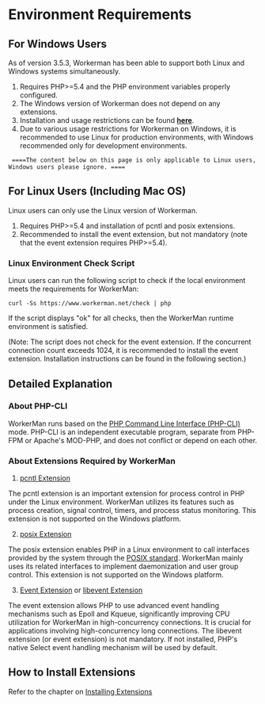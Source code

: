 # Environment Requirements

## For Windows Users
As of version 3.5.3, Workerman has been able to support both Linux and Windows systems simultaneously.

1. Requires PHP>=5.4 and the PHP environment variables properly configured.
2. The Windows version of Workerman does not depend on any extensions.
3. Installation and usage restrictions can be found [**here**](https://www.workerman.net/windows).
4. Due to various usage restrictions for Workerman on Windows, it is recommended to use Linux for production environments, with Windows recommended only for development environments.

 ``` ====The content below on this page is only applicable to Linux users, Windows users please ignore. ====```

## For Linux Users (Including Mac OS)
Linux users can only use the Linux version of Workerman.

1. Requires PHP>=5.4 and installation of pcntl and posix extensions.
2. Recommended to install the event extension, but not mandatory (note that the event extension requires PHP>=5.4).

### Linux Environment Check Script
Linux users can run the following script to check if the local environment meets the requirements for WorkerMan:

```curl -Ss https://www.workerman.net/check | php```

If the script displays "ok" for all checks, then the WorkerMan runtime environment is satisfied.

(Note: The script does not check for the event extension. If the concurrent connection count exceeds 1024, it is recommended to install the event extension. Installation instructions can be found in the following section.)

## Detailed Explanation

### About PHP-CLI

WorkerMan runs based on the [PHP Command Line Interface (PHP-CLI)](https://php.net/manual/en/features.commandline.php) mode. PHP-CLI is an independent executable program, separate from PHP-FPM or Apache's MOD-PHP, and does not conflict or depend on each other.

### About Extensions Required by WorkerMan

1. [pcntl Extension](https://www.php.net/manual/en/book.pcntl.php)

The pcntl extension is an important extension for process control in PHP under the Linux environment. WorkerMan utilizes its features such as process creation, signal control, timers, and process status monitoring. This extension is not supported on the Windows platform.

2. [posix Extension](https://www.php.net/manual/en/book.posix.php)

The posix extension enables PHP in a Linux environment to call interfaces provided by the system through the [POSIX standard](https://en.wikipedia.org/wiki/POSIX). WorkerMan mainly uses its related interfaces to implement daemonization and user group control. This extension is not supported on the Windows platform.

3. [Event Extension](https://php.net/manual/en/book.event.php) or [libevent Extension](https://www.php.net/manual/en/book.libevent.php)

The event extension allows PHP to use advanced event handling mechanisms such as Epoll and Kqueue, significantly improving CPU utilization for WorkerMan in high-concurrency connections. It is crucial for applications involving high-concurrency long connections. The libevent extension (or event extension) is not mandatory. If not installed, PHP's native Select event handling mechanism will be used by default.

## How to Install Extensions

Refer to the chapter on [Installing Extensions](../appendices/install-extension.md)
